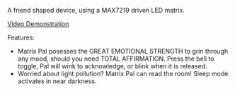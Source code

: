 A friend shaped device, using a MAX7219 driven LED matrix.

[Video Demonstration](https://www.youtube.com/watch?v=6w6y-6xS34Q)

Features:
 - Matrix Pal posesses the GREAT EMOTIONAL STRENGTH to grin through any mood, should you need TOTAL AFFIRMATION. Press the bell to toggle, Pal will wink to acknowledge, or blink when it is released.
 - Worried about light pollution? Matrix Pal can read the room! Sleep mode activates in near darkness.